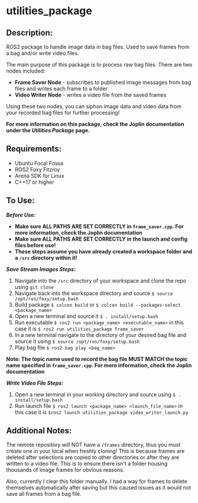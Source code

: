 # utilities_package

## Description:
ROS2 package to handle image data in bag files. Used to save frames from a bag and/or write video files.

The main purpose of this package is to process raw bag files. There are two nodes included:
* **Frame Saver Node** - subscribes to published image messages from bag files and writes each frame to a folder
* **Video Writer Node** - writes a video file from the saved frames

Using these two nodes, you can siphon image data and video data from your recorded bag files for further processing!

**For more information on this package, check the Joplin documentation under the _Utilities Package_ page.**

## Requirements:
* Ubuntu Focal Fossa
* ROS2 Foxy Fitzroy
* Arena SDK for Linux
* C++17 or higher

## To Use:
**_Before Use:_** 
* **Make sure ALL PATHS ARE SET CORRECTLY in `frame_saver.cpp`. For more information, check the Joplin documentation**
* **Make sure ALL PATHS ARE SET CORRECTLY in the launch and config files before use!**
* **These steps assume you have already created a workspace folder and a `/src` directory within it!**

**_Save Stream Images Steps:_**
1. Navigate into the `/src` directory of your workspace and clone the repo using `git clone`
2. Navigate back into the workspace directory and source `$ source /opt/ros/foxy/setup.bash`
3. Build package `$ colcon build` or `$ colcon build --packages-select <package_name>`
4. Open a new terminal and source it `$ . install/setup.bash`
5. Run executable `$ ros2 run <package_name> <executable_name>` in this case it is `$ ros2 run utilities_package frame_saver`
6. In a new terminal navigate to the directory of your desired bag file and source it using `$ source /opt/ros/foxy/setup.bash`
7. Play bag file `$ ros2 bag play <bag_name>`

**Note: The topic name used to record the bag file MUST MATCH the topic name specified in `frame_saver.cpp`. For more information, check the Joplin documentation**

**_Write Video File Steps:_**
1. Open a new terminal in your working directory and source using `$ . install/setup.bash`
2. Run launch file `$ ros2 launch <package_name> <launch_file_name>` in this case it is `$ros2 launch utilities_package video_writer_launch.py`

## Additional Notes:

The remote repository will NOT have a `/frames` directory, thus you must create one in your local when freshly cloning! This is because frames are deleted after selections are copied to other directories or after they are written to a video file. This is to ensure there isn't a folder housing thousands of image frames for obvious reasons.

Also, currently I clear this folder manually. I had a way for frames to delete themselves automatically after saving but this caused issues as it would not save all frames from a bag file.